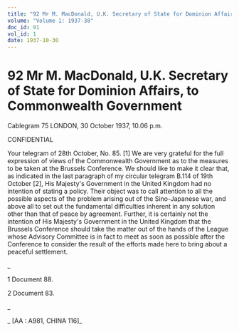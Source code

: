 ```yaml
---
title: "92 Mr M. MacDonald, U.K. Secretary of State for Dominion Affairs, to Commonwealth Government"
volume: "Volume 1: 1937-38"
doc_id: 91
vol_id: 1
date: 1937-10-30
---
```


# 92 Mr M. MacDonald, U.K. Secretary of State for Dominion Affairs, to Commonwealth Government

Cablegram 75 LONDON, 30 October 1937, 10.06 p.m.

CONFIDENTIAL

Your telegram of 28th October, No. 85. [1] We are very grateful for the full expression of views of the Commonwealth Government as to the measures to be taken at the Brussels Conference. We should like to make it clear that, as indicated in the last paragraph of my circular telegram B.114 of 19th October [2], His Majesty's Government in the United Kingdom had no intention of stating a policy. Their object was to call attention to all the possible aspects of the problem arising out of the Sino-Japanese war, and above all to set out the fundamental difficulties inherent in any solution other than that of peace by agreement. Further, it is certainly not the intention of His Majesty's Government in the United Kingdom that the Brussels Conference should take the matter out of the hands of the League whose Advisory Committee is in fact to meet as soon as possible after the Conference to consider the result of the efforts made here to bring about a peaceful settlement.

_

1 Document 88.

2 Document 83.

_

_ [AA : A981, CHINA 116]_
